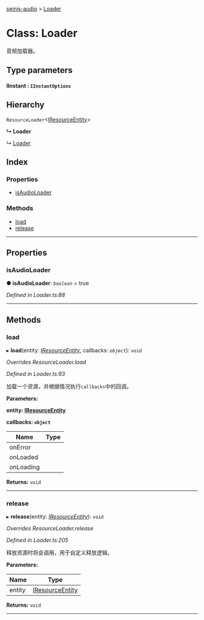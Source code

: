 [seinjs-audio](../README.md) > [Loader](../classes/loader.md)

# Class: Loader

音频加载器。

## Type parameters
#### IInstant :  `IInstantOptions`
## Hierarchy

 `ResourceLoader`<[IResourceEntity](../interfaces/iresourceentity.md)>

**↳ Loader**

↳  [Loader](_seinjs_.audio.loader.md)

## Index

### Properties

* [isAudioLoader](loader.md#isaudioloader)

### Methods

* [load](loader.md#load)
* [release](loader.md#release)

---

## Properties

<a id="isaudioloader"></a>

###  isAudioLoader

**● isAudioLoader**: *`boolean`* = true

*Defined in Loader.ts:88*

___

## Methods

<a id="load"></a>

###  load

▸ **load**(entity: *[IResourceEntity](../interfaces/iresourceentity.md)*, callbacks: *`object`*): `void`

*Overrides ResourceLoader.load*

*Defined in Loader.ts:93*

加载一个资源，并根据情况执行`callbacks`中的回调。

**Parameters:**

**entity: [IResourceEntity](../interfaces/iresourceentity.md)**

**callbacks: `object`**

| Name | Type |
| ------ | ------ |
| onError |  |
| onLoaded |  |
| onLoading |  |

**Returns:** `void`

___
<a id="release"></a>

###  release

▸ **release**(entity: *[IResourceEntity](../interfaces/iresourceentity.md)*): `void`

*Overrides ResourceLoader.release*

*Defined in Loader.ts:205*

释放资源时将会调用，用于自定义释放逻辑。

**Parameters:**

| Name | Type |
| ------ | ------ |
| entity | [IResourceEntity](../interfaces/iresourceentity.md) |

**Returns:** `void`

___

